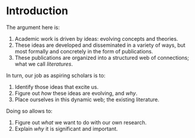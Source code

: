 # Introduction

The argument here is:

1. Academic work is driven by ideas: evolving concepts and theories.
2. These ideas are developed and disseminated in a variety of ways, but most formally and concretely in the form of publications.
3. These publications are organized into a structured web of connections; what we call *literatures*.

In turn, our job as aspiring scholars is to:

1. Identify those ideas that excite us.
2. Figure out *how* these ideas are evolving, and *why*.
3. Place ourselves in this dynamic web; the existing literature.

Doing so allows to:

1. Figure out *what* we want to do with our own research.
2. Explain *why* it is significant and important.

